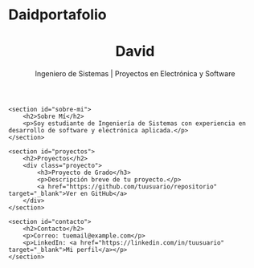# Daidportafolio
<!DOCTYPE html>
<html lang="es">
<head>
    <meta charset="UTF-8">
    <meta name="viewport" content="width=device-width, initial-scale=1.0">
    <title>Portafolio de David</title>
    <link rel="stylesheet" href="style.css"> <!-- Enlaza el archivo CSS -->
</head>
<body>
    <header>
        <h1>David</h1>
        <p>Ingeniero de Sistemas | Proyectos en Electrónica y Software</p>
    </header>

    <section id="sobre-mi">
        <h2>Sobre Mí</h2>
        <p>Soy estudiante de Ingeniería de Sistemas con experiencia en desarrollo de software y electrónica aplicada.</p>
    </section>

    <section id="proyectos">
        <h2>Proyectos</h2>
        <div class="proyecto">
            <h3>Proyecto de Grado</h3>
            <p>Descripción breve de tu proyecto.</p>
            <a href="https://github.com/tuusuario/repositorio" target="_blank">Ver en GitHub</a>
        </div>
    </section>

    <section id="contacto">
        <h2>Contacto</h2>
        <p>Correo: tuemail@example.com</p>
        <p>LinkedIn: <a href="https://linkedin.com/in/tuusuario" target="_blank">Mi perfil</a></p>
    </section>
</body>
</html>
